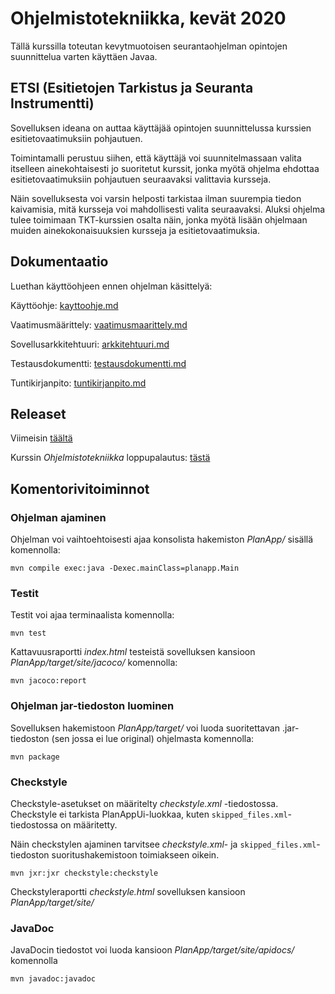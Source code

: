# Ohjelmistotekniikka, kevät 2020
Tällä kurssilla toteutan kevytmuotoisen seurantaohjelman opintojen suunnittelua varten käyttäen Javaa.

## ETSI (Esitietojen Tarkistus ja Seuranta Instrumentti)

Sovelluksen ideana on auttaa käyttäjää opintojen suunnittelussa kurssien esitietovaatimuksiin pohjautuen.

Toimintamalli perustuu siihen, että käyttäjä voi suunnitelmassaan valita itselleen ainekohtaisesti jo suoritetut kurssit, jonka myötä ohjelma ehdottaa esitietovaatimuksiin pohjautuen seuraavaksi valittavia kursseja.

Näin sovelluksesta voi varsin helposti tarkistaa ilman suurempia tiedon kaivamisia, mitä kursseja voi mahdollisesti valita seuraavaksi.
Aluksi ohjelma tulee toimimaan TKT-kurssien osalta näin, jonka myötä lisään ohjelmaan muiden ainekokonaisuuksien kursseja ja esitietovaatimuksia.

## Dokumentaatio

Luethan käyttöohjeen ennen ohjelman käsittelyä:

Käyttöohje: [kayttoohje.md](https://github.com/tikibeni/ot-harjoitustyo/blob/master/dokumentaatio/kayttoohje.md)

Vaatimusmäärittely: [vaatimusmaarittely.md](https://github.com/tikibeni/ot-harjoitustyo/blob/master/dokumentaatio/vaatimusmaarittely.md)

Sovellusarkkitehtuuri: [arkkitehtuuri.md](https://github.com/tikibeni/ot-harjoitustyo/blob/master/dokumentaatio/arkkitehtuuri.md)

Testausdokumentti: [testausdokumentti.md](https://github.com/tikibeni/ot-harjoitustyo/blob/master/dokumentaatio/testausdokumentti.md)

Tuntikirjanpito: [tuntikirjanpito.md](https://github.com/tikibeni/ot-harjoitustyo/blob/master/dokumentaatio/tuntikirjanpito.md)

## Releaset

Viimeisin [täältä](https://github.com/tikibeni/ot-harjoitustyo/releases)

Kurssin _Ohjelmistotekniikka_ loppupalautus: [tästä](https://github.com/tikibeni/ot-harjoitustyo/releases/tag/v1.2)

## Komentorivitoiminnot

### Ohjelman ajaminen

Ohjelman voi vaihtoehtoisesti ajaa konsolista hakemiston _PlanApp/_ sisällä komennolla:

`mvn compile exec:java -Dexec.mainClass=planapp.Main`

### Testit

Testit voi ajaa terminaalista komennolla: 

`mvn test`

Kattavuusraportti _index.html_ testeistä sovelluksen kansioon _PlanApp/target/site/jacoco/_ komennolla: 

`mvn jacoco:report`

### Ohjelman jar-tiedoston luominen

Sovelluksen hakemistoon _PlanApp/target/_ voi luoda suoritettavan .jar-tiedoston (sen jossa ei lue original) ohjelmasta komennolla:

`mvn package`

### Checkstyle

Checkstyle-asetukset on määritelty _checkstyle.xml_ -tiedostossa. Checkstyle ei tarkista PlanAppUi-luokkaa, kuten `skipped_files.xml`-tiedostossa on määritetty.

Näin checkstylen ajaminen tarvitsee _checkstyle.xml_- ja `skipped_files.xml`-tiedoston suoritushakemistoon toimiakseen oikein.

`mvn jxr:jxr checkstyle:checkstyle`

Checkstyleraportti _checkstyle.html_ sovelluksen kansioon _PlanApp/target/site/_

### JavaDoc

JavaDocin tiedostot voi luoda kansioon _PlanApp/target/site/apidocs/_ komennolla

`mvn javadoc:javadoc`